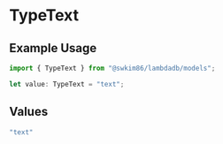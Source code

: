 # TypeText

## Example Usage

```typescript
import { TypeText } from "@swkim86/lambdadb/models";

let value: TypeText = "text";
```

## Values

```typescript
"text"
```